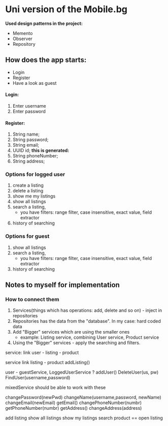 # Uni version of the Mobile.bg

**Used design patterns in the project:**
- Memento
- Observer
- Repository

## How does the app starts:

- Login
- Register
- Have a look as guest

#### Login:
1. Enter username
2. Enter password

#### Register:
1. String name;
2. String password;
3. String email;
4. UUID id; **this is generated:**
5. String phoneNumber;
6. String address;

### Options for logged user
1. create a listing
2. delete a listing
3. show me my listings
4. show all listings
5. search a listing,
   - you have filters: range filter, case insensitive, exact value, field extractor
6. history of searching

### Options for guest
1. show all listings
2. search a listing,
   - you have filters: range filter, case insensitive, exact value, field extractor
3. history of searching


## Notes to myself for implementation

### How to connect them
1. Services(things which has operations: add, delete and so on) - inject in repositories
2. Repositories has the data from the "database". In my case: hard coded data
3. Add "Bigger" services which are using the smaller ones
   - example: Listing service, combining User service, Product service
4. Using the "Bigger" services - apply the searching and filters.

service:
link user - listing - product

service 
link listing - product
addListing()



user - guestService, LoggedUserService ?
addUser()
DeleteUser(us, pw)
FindUser(username,password)

mixedService should be able to work with these

changePassword(newPwd)
changeName(username,password, newName)
changeEmail(newEmail)
getEmail()
changePhoneNumber(numbr)
getPhoneNumber(numbr)
getAddress()
changeAddress(address)

add listing
show all listings
show my listings
search product == open listing





